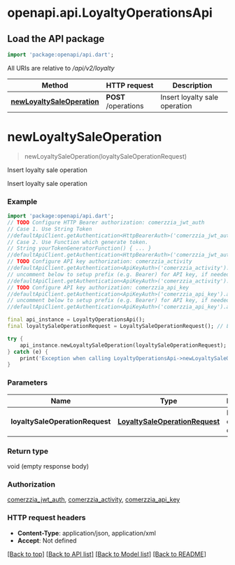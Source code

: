 # openapi.api.LoyaltyOperationsApi

## Load the API package
```dart
import 'package:openapi/api.dart';
```

All URIs are relative to */api/v2/loyalty*

Method | HTTP request | Description
------------- | ------------- | -------------
[**newLoyaltySaleOperation**](LoyaltyOperationsApi.md#newloyaltysaleoperation) | **POST** /operations | Insert loyalty sale operation


# **newLoyaltySaleOperation**
> newLoyaltySaleOperation(loyaltySaleOperationRequest)

Insert loyalty sale operation

Insert loyalty sale operation

### Example
```dart
import 'package:openapi/api.dart';
// TODO Configure HTTP Bearer authorization: comerzzia_jwt_auth
// Case 1. Use String Token
//defaultApiClient.getAuthentication<HttpBearerAuth>('comerzzia_jwt_auth').setAccessToken('YOUR_ACCESS_TOKEN');
// Case 2. Use Function which generate token.
// String yourTokenGeneratorFunction() { ... }
//defaultApiClient.getAuthentication<HttpBearerAuth>('comerzzia_jwt_auth').setAccessToken(yourTokenGeneratorFunction);
// TODO Configure API key authorization: comerzzia_activity
//defaultApiClient.getAuthentication<ApiKeyAuth>('comerzzia_activity').apiKey = 'YOUR_API_KEY';
// uncomment below to setup prefix (e.g. Bearer) for API key, if needed
//defaultApiClient.getAuthentication<ApiKeyAuth>('comerzzia_activity').apiKeyPrefix = 'Bearer';
// TODO Configure API key authorization: comerzzia_api_key
//defaultApiClient.getAuthentication<ApiKeyAuth>('comerzzia_api_key').apiKey = 'YOUR_API_KEY';
// uncomment below to setup prefix (e.g. Bearer) for API key, if needed
//defaultApiClient.getAuthentication<ApiKeyAuth>('comerzzia_api_key').apiKeyPrefix = 'Bearer';

final api_instance = LoyaltyOperationsApi();
final loyaltySaleOperationRequest = LoyaltySaleOperationRequest(); // LoyaltySaleOperationRequest | Loyalty sale operation data

try {
    api_instance.newLoyaltySaleOperation(loyaltySaleOperationRequest);
} catch (e) {
    print('Exception when calling LoyaltyOperationsApi->newLoyaltySaleOperation: $e\n');
}
```

### Parameters

Name | Type | Description  | Notes
------------- | ------------- | ------------- | -------------
 **loyaltySaleOperationRequest** | [**LoyaltySaleOperationRequest**](LoyaltySaleOperationRequest.md)| Loyalty sale operation data | [optional] 

### Return type

void (empty response body)

### Authorization

[comerzzia_jwt_auth](../README.md#comerzzia_jwt_auth), [comerzzia_activity](../README.md#comerzzia_activity), [comerzzia_api_key](../README.md#comerzzia_api_key)

### HTTP request headers

 - **Content-Type**: application/json, application/xml
 - **Accept**: Not defined

[[Back to top]](#) [[Back to API list]](../README.md#documentation-for-api-endpoints) [[Back to Model list]](../README.md#documentation-for-models) [[Back to README]](../README.md)

